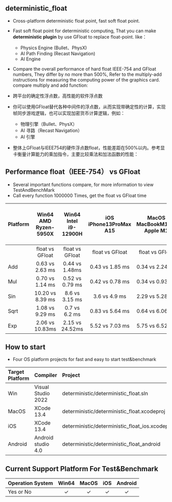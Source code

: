 ## deterministic_float
 * Cross-platform deterministic float point, fast soft float point.
 * Fast soft float point for deterministic computing, That
you can make **deterministic plugin** by use GFloat to replace float-point. like：
    * Physics Engine (Bullet、PhysX)
    * AI Path Finding (Recast Navigation)
    * AI Engine
 * Compare the overall performance of hard float IEEE-754 and GFloat numbers, They differ by no more than 500%, Refer to the multiply-add instructions for measuring the computing power of the graphics card. compare multiply and add function:



  * 跨平台的确定性浮点数，高性能的软件浮点数
  * 你可以使用GFloat替代各种中间件的浮点数，从而实现带确定性的计算，实现帧同步游戏逻辑，也可以实现加密货币计算逻辑，例如：
    * 物理引擎（Bullet、PhysX）
    * AI 寻路（Recast Navigation）
    * AI 引擎
  * 整体上GFloat与IEEE754的硬件浮点数float，性能差距在500%以内。参考显卡衡量计算能力的乘加指令，主要比较乘法和加法函数的性能：
 
 

## Performance float（IEEE-754） vs GFloat
 * Several important functions compare, for more information to view TestAndBenchMark 
 * Call every function 1000000 Times, get the float vs GFloat time

Platform|Win64 AMD<br />Ryzen-5950X|Win64 Intel<br />i9-12900H | iOS iPhone13ProMax <br /> A15 | MacOS MacBookM1Pro <br /> Apple M1 | Android HUAWEI P40<br /> HiSilicon-KIRIN-990|
|:--|:--:|:--:|:--:|:--:|:--:|
| |float vs GFloat| float vs GFloat| float vs GFloat|float vs GFloat |float vs GFloat
|Add|0.63 vs 2.63 ms| 0.44 vs 1.48ms| 0.43 vs 1.85 ms|0.34 vs 2.24 ms | 0.89 vs 8.76 ms
|Mul|0.70 vs 1.14 ms| 0.52 vs 0.79 ms| 0.42 vs 0.78 ms |0.34 vs 0.93 ms|0.62 vs 2.10 ms
|Sin|10.20 vs 8.39 ms|8.6 vs 3.15 ms| 3.6 vs 4.9 ms|2.29 vs 5.28 ms | 11.58 vs 15.75 ms
|Sqrt|1.08 vs 9.29  ms|0.7 vs 6.2 ms|0.83 vs 5.64 ms |0.64 vs 6.06 ms| 0.65 vs 15.77 ms
|Exp| 2.06 vs 10.83ms| 2.15 vs 24.52ms|5.52 vs 7.03 ms|5.75 vs 6.52 ms| 6.06 vs 20.90 ms
	
## How to start
 * Four OS platform projects for fast and easy to start test&benchmark

|Target Platform| Compiler| Project |
|:--|:--|:--|
|Win|Visual Studio 2022| deterministic/deterministic_float.sln|
|MacOS|XCode 13.4| deterministic/deterministic_float.xcodeproj |
|iOS|XCode 13.4| deterministic/deterministic_float_ios.xcodeproj |
|Android|Android studio 4.0|deterministic/deterministic_float_android|

## Current Support Platform For Test&Benchmark 
|Operation System|Win64|MacOS| iOS| Android|
|--|:--:|:--:|:--:|:--:|
|Yes or No | $\checkmark$  |$\checkmark$|$\checkmark$| $\checkmark$ |





